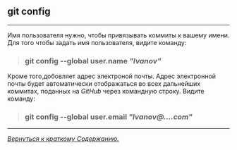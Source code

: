 ## git config
***
Имя пользователя нужно, чтобы привязывать коммиты к вашему имени. Для того чтобы задать имя пользователя, видите команду:
>### **git config --global user.name *"Ivanov"*** 
Кроме того,добовляет адрес электроной почты. Адрес электронной почты будет автоматически отображаться во всех дальнейших коммитах, поданных на *GitHub* через командную строку. Видите команду:

>### **git config --global user.email *"Ivanov@....com"*** 







***
[<u>*Вернуться к краткому Содержанию.*</u>](./readme.md)
